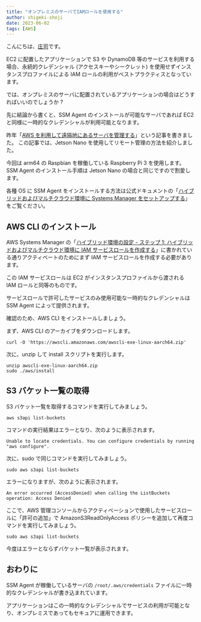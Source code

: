 ```yaml
---
title: "オンプレミスのサーバでIAMロールを使用する"
author: shigeki-shoji
date: 2023-06-02
tags: [AWS]
---
```


こんにちは、[庄司](https://github.com/edward-mamezou)です。

EC2 に配置したアプリケーションで S3 や DynamoDB 等のサービスを利用する場合、永続的クレデンシャル (アクセスキーやシークレット) を使用せずインスタンスプロファイルによる IAM ロールの利用がベストプラクティスとなっています。

では、オンプレミスのサーバに配置されているアプリケーションの場合はどうすればいいのでしょうか ?

先に結論から書くと、SSM Agent のインストールが可能なサーバであれば EC2 と同様に一時的なクレデンシャルが利用可能となります。

昨年「[AWS を利用して遠隔地にあるサーバを管理する](/blogs/2022/01/10/remotely-manage-iot-device/)」という記事を書きました。
この記事では、Jetson Nano を使用してリモート管理の方法を紹介しました。

今回は arm64 の Raspbian を稼働している Raspberry Pi 3 を使用します。SSM Agent のインストール手順は Jetson Nano の場合と同じですので割愛します。

各種 OS に SSM Agent をインストールする方法は公式ドキュメントの「[ハイブリッドおよびマルチクラウド環境に Systems Manager をセットアップする](https://docs.aws.amazon.com/ja_jp/systems-manager/latest/userguide/systems-manager-managedinstances.html)」をご覧ください。

## AWS CLI のインストール

AWS Systems Manager の「[ハイブリッド環境の設定 - ステップ 1: ハイブリッドおよびマルチクラウド環境に IAM サービスロールを作成する](https://docs.aws.amazon.com/ja_jp/systems-manager/latest/userguide/sysman-service-role.html)」に書かれている通りアクティベートのためにまず IAM サービスロールを作成する必要があります。

この IAM サービスロールは EC2 がインスタンスプロファイルから渡される IAM ロールと同等のものです。

サービスロールで許可したサービスのみ使用可能な一時的なクレデンシャルは SSM Agent によって提供されます。

確認のため、AWS CLI をインストールしましょう。

まず、AWS CLI のアーカイブをダウンロードします。

```shell
curl -O 'https://awscli.amazonaws.com/awscli-exe-linux-aarch64.zip'
```

次に、unzip して install スクリプトを実行します。

```shell
unzip awscli-exe-linux-aarch64.zip
sudo ./aws/install
```

## S3 バケット一覧の取得

S3 バケット一覧を取得するコマンドを実行してみましょう。

```shell
aws s3api list-buckets
```

コマンドの実行結果はエラーとなり、次のように表示されます。

```text
Unable to locate credentials. You can configure credentials by running "aws configure".
```

次に、sudo で同じコマンドを実行してみましょう。

```shell
sudo aws s3api list-buckets
```

エラーになりますが、次のように表示されます。

```text
An error occurred (AccessDenied) when calling the ListBuckets operation: Access Denied
```

ここで、AWS 管理コンソールからアクティベーションで使用したサービスロールに「許可の追加」で AmazonS3ReadOnlyAccess ポリシーを追加して再度コマンドを実行してみましょう。

```shell
sudo aws s3api list-buckets
```

今度はエラーとならずバケット一覧が表示されます。

## おわりに

SSM Agent が稼働しているサーバの `/root/.aws/credentials` ファイルに一時的なクレデンシャルが書き込まれています。

アプリケーションはこの一時的なクレデンシャルでサービスの利用が可能となり、オンプレミスであってもセキュアに運用できます。
